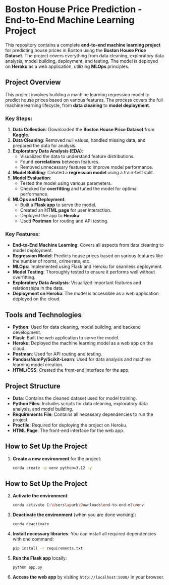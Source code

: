 # Boston House Price Prediction - End-to-End Machine Learning Project

This repository contains a complete **end-to-end machine learning project** for predicting house prices in Boston using the **Boston House Price Dataset**. The project covers everything from data cleaning, exploratory data analysis, model building, deployment, and testing. The model is deployed on **Heroku** as a web application, utilizing **MLOps** principles.

## Project Overview

This project involves building a machine learning regression model to predict house prices based on various features. The process covers the full machine learning lifecycle, from **data cleaning** to **model deployment**.

### Key Steps:
1. **Data Collection**: Downloaded the **Boston House Price Dataset** from **Kaggle**.
2. **Data Cleaning**: Removed null values, handled missing data, and prepared the data for analysis.
3. **Exploratory Data Analysis (EDA)**:
   - Visualized the data to understand feature distributions.
   - Found **correlations** between features.
   - Removed unnecessary features to improve model performance.
4. **Model Building**: Created a **regression model** using a train-test split.
5. **Model Evaluation**:
   - Tested the model using various parameters.
   - Checked for **overfitting** and tuned the model for optimal performance.
6. **MLOps and Deployment**:
   - Built a **Flask app** to serve the model.
   - Created an **HTML page** for user interaction.
   - Deployed the app to **Heroku**.
   - Used **Postman** for routing and API testing.

### Key Features:
- **End-to-End Machine Learning**: Covers all aspects from data cleaning to model deployment.
- **Regression Model**: Predicts house prices based on various features like the number of rooms, crime rate, etc.
- **MLOps**: Implemented using Flask and Heroku for seamless deployment.
- **Model Testing**: Thoroughly tested to ensure it performs well without overfitting.
- **Exploratory Data Analysis**: Visualized important features and relationships in the data.
- **Deployment on Heroku**: The model is accessible as a web application deployed on the cloud.

## Tools and Technologies
- **Python**: Used for data cleaning, model building, and backend development.
- **Flask**: Built the web application to serve the model.
- **Heroku**: Deployed the machine learning model as a web app on the cloud.
- **Postman**: Used for API routing and testing.
- **Pandas/NumPy/Scikit-Learn**: Used for data analysis and machine learning model creation.
- **HTML/CSS**: Created the front-end interface for the app.

## Project Structure
- **Data**: Contains the cleaned dataset used for model training.
- **Python Files**: Includes scripts for data cleaning, exploratory data analysis, and model building.
- **Requirements File**: Contains all necessary dependencies to run the project.
- **Procfile**: Required for deploying the project on Heroku.
- **HTML Page**: The front-end interface for the web app.

## How to Set Up the Project

1. **Create a new environment** for the project:
   ```bash
   conda create -p venv python=3.12 -y
## How to Set Up the Project

2. **Activate the environment**:
   ```bash
   conda activate C:\Users\apurb\Downloads\end-to-end-ml\venv
3. **Deactivate the environment** (when you are done working):
   ```bash
   conda deactivate
4. **Install necessary libraries**:
   You can install all required dependencies with one command:
   ```bash
   pip install -r requirements.txt
5. **Run the Flask app** locally:
   ```bash
   python app.py
6. **Access the web app** by visiting `http://localhost:5000/` in your browser.
